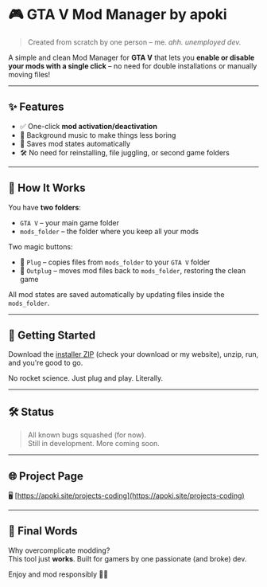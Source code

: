 # 🎮 GTA V Mod Manager by apoki

> Created from scratch by one person – me. *ahh. unemployed dev.*

A simple and clean Mod Manager for **GTA V** that lets you **enable or disable your mods with a single click** – no need for double installations or manually moving files!

---

## ✨ Features

- ✅ One-click **mod activation/deactivation**
- 🎵 Background music to make things less boring
- 🧠 Saves mod states automatically
- 🛠️ No need for reinstalling, file juggling, or second game folders

---

## 🧪 How It Works

You have **two folders**:

- `GTA V` – your main game folder  
- `mods_folder` – the folder where you keep all your mods

Two magic buttons:

- 🔌 `Plug` – copies files from `mods_folder` to your `GTA V` folder  
- 🔌 `Outplug` – moves mod files back to `mods_folder`, restoring the clean game

All mod states are saved automatically by updating files inside the `mods_folder`.

---

## 🚀 Getting Started

Download the [installer ZIP](#) (check your download or my website), unzip, run, and you're good to go.

No rocket science. Just plug and play. Literally.

---

## 🛠️ Status

> All known bugs squashed (for now).  
> Still in development. More coming soon.

---

## 🌐 Project Page

🖥️ [https://apoki.site/projects-coding](https://apoki.site/projects-coding)

---

## 💬 Final Words

Why overcomplicate modding?  
This tool just **works**. Built for gamers by one passionate (and broke) dev.

Enjoy and mod responsibly 🚓💥
